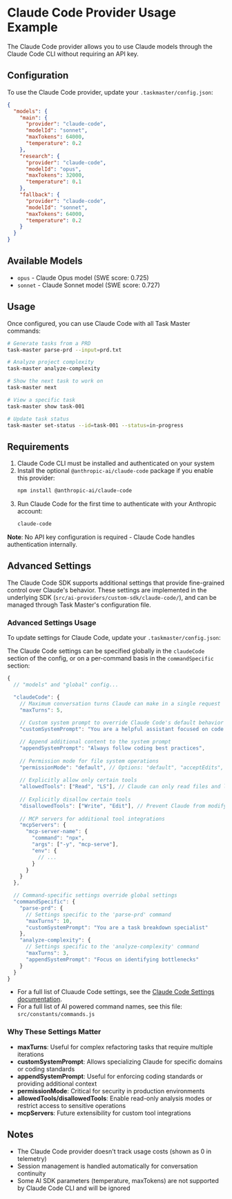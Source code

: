 # Claude Code Provider Usage Example

The Claude Code provider allows you to use Claude models through the Claude Code CLI without requiring an API key.

## Configuration

To use the Claude Code provider, update your `.taskmaster/config.json`:

```json
{
  "models": {
    "main": {
      "provider": "claude-code",
      "modelId": "sonnet",
      "maxTokens": 64000,
      "temperature": 0.2
    },
    "research": {
      "provider": "claude-code",
      "modelId": "opus",
      "maxTokens": 32000,
      "temperature": 0.1
    },
    "fallback": {
      "provider": "claude-code",
      "modelId": "sonnet",
      "maxTokens": 64000,
      "temperature": 0.2
    }
  }
}
```

## Available Models

- `opus` - Claude Opus model (SWE score: 0.725)
- `sonnet` - Claude Sonnet model (SWE score: 0.727)

## Usage

Once configured, you can use Claude Code with all Task Master commands:

```bash
# Generate tasks from a PRD
task-master parse-prd --input=prd.txt

# Analyze project complexity
task-master analyze-complexity

# Show the next task to work on
task-master next

# View a specific task
task-master show task-001

# Update task status
task-master set-status --id=task-001 --status=in-progress
```

## Requirements

1. Claude Code CLI must be installed and authenticated on your system
2. Install the optional `@anthropic-ai/claude-code` package if you enable this provider:
   ```bash
   npm install @anthropic-ai/claude-code
   ```
3. Run Claude Code for the first time to authenticate with your Anthropic account:
   ```bash
   claude-code
   ```

**Note**: No API key configuration is required - Claude Code handles authentication internally.

## Advanced Settings

The Claude Code SDK supports additional settings that provide fine-grained control over Claude's behavior.  These settings are implemented in the underlying SDK (`src/ai-providers/custom-sdk/claude-code/`), and can be managed through Task Master's configuration file.

### Advanced Settings Usage

To update settings for Claude Code, update your `.taskmaster/config.json`:

The Claude Code settings can be specified globally in the `claudeCode` section of the config, or on a per-command basis in the `commandSpecific` section:

```javascript
{
  // "models" and "global" config...

  "claudeCode": {
    // Maximum conversation turns Claude can make in a single request
    "maxTurns": 5,
    
    // Custom system prompt to override Claude Code's default behavior
    "customSystemPrompt": "You are a helpful assistant focused on code quality",

    // Append additional content to the system prompt
    "appendSystemPrompt": "Always follow coding best practices",
    
    // Permission mode for file system operations
    "permissionMode": "default", // Options: "default", "acceptEdits", "plan", "bypassPermissions"
    
    // Explicitly allow only certain tools
    "allowedTools": ["Read", "LS"], // Claude can only read files and list directories
    
    // Explicitly disallow certain tools
    "disallowedTools": ["Write", "Edit"], // Prevent Claude from modifying files
    
    // MCP servers for additional tool integrations
    "mcpServers": {
      "mcp-server-name": {
        "command": "npx",
        "args": ["-y", "mcp-serve"],
        "env": {
          // ...
        }
      }
    }
  },

  // Command-specific settings override global settings
  "commandSpecific": {
    "parse-prd": {
      // Settings specific to the 'parse-prd' command
      "maxTurns": 10,
      "customSystemPrompt": "You are a task breakdown specialist"
    },
    "analyze-complexity": {
      // Settings specific to the 'analyze-complexity' command
      "maxTurns": 3,
      "appendSystemPrompt": "Focus on identifying bottlenecks"
    }
  }
}
```

- For a full list of Cluaude Code settings, see the [Claude Code Settings documentation](https://docs.anthropic.com/en/docs/claude-code/settings).
- For a full list of AI powered command names, see this file: `src/constants/commands.js`

### Why These Settings Matter

- **maxTurns**: Useful for complex refactoring tasks that require multiple iterations
- **customSystemPrompt**: Allows specializing Claude for specific domains or coding standards
- **appendSystemPrompt**: Useful for enforcing coding standards or providing additional context
- **permissionMode**: Critical for security in production environments
- **allowedTools/disallowedTools**: Enable read-only analysis modes or restrict access to sensitive operations
- **mcpServers**: Future extensibility for custom tool integrations

## Notes

- The Claude Code provider doesn't track usage costs (shown as 0 in telemetry)
- Session management is handled automatically for conversation continuity
- Some AI SDK parameters (temperature, maxTokens) are not supported by Claude Code CLI and will be ignored